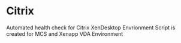 # Citrix
Automated health check for Citrix XenDesktop Envrionment 
Script is created for MCS  and  Xenapp VDA Environment
